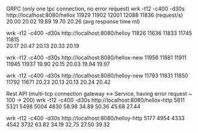GRPC (only one tpc connection, no error request)
wrk -t12 -c400 -d30s http://localhost:8080/hellox
11929	11902	12001	12088	11836 (request/s)
20.00	20.02	19.89	19.70	20.26 (avg response time ml)

wrk -t12 -c400 -d30s http://localhost:8080/helloy
11826	11636 	11833	11745	11815	
20.17	20.47	20.13	20.33	20.19

wrk -t12 -c400 -d30s http://localhost:8080/hellox-new
11956	11881	11911	11945	11937
19.90	20.15	20.03	19.94	19.97

wrk -t12 -c400 -d30s http://localhost:8080/helloy-new
11793	11831	11850	11792	11671
20.23	20.13	20.13	20.24	20.42

Rest API (multi-tcp connection gateway <-> Service, having error request ~ 100 -> 200)
wrk -t12 -c400 -d30s http://localhost:8080/hellox-http
5811		5321		5498	5004	4830
58.98	34.89	50.36	45.68	27.44

wrk -t12 -c400 -d30s http://localhost:8080/helloy-http
5177		4954	4333	4542	3732
63.82	34.19	32.75	27.50	39.32
